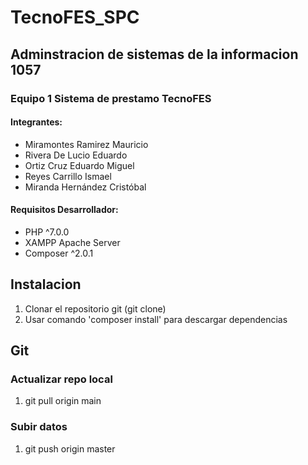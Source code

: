 # TecnoFES_SPC
## Adminstracion de sistemas de la informacion 1057
### Equipo 1 Sistema de prestamo TecnoFES
#### Integrantes:
* Miramontes Ramirez Mauricio
* Rivera De Lucio Eduardo
* Ortiz Cruz Eduardo Miguel
* Reyes Carrillo Ismael
* Miranda Hernández Cristóbal

#### Requisitos Desarrollador:
* PHP ^7.0.0
* XAMPP Apache Server
* Composer ^2.0.1

## Instalacion
1. Clonar el repositorio git (git clone)
2. Usar comando 'composer install' para descargar dependencias

## Git
### Actualizar repo local
1. git pull origin main

### Subir datos

1. git push origin master 
